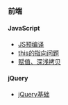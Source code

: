 ### 前端 

#### JavaScript

- [JS预编译](https://yaf-wang.github.io//javascript/1_js预编译.html)
- [this的指向问题](https://yaf-wang.github.io//javascript/2_this的指向问题.html)
- [赋值、深浅拷贝](https://yaf-wang.github.io//javascript/3_赋值拷贝.html)

#### jQuery

- [jQuery基础](https://yaf-wang.github.io//jQuery/jQuery基础.html)


